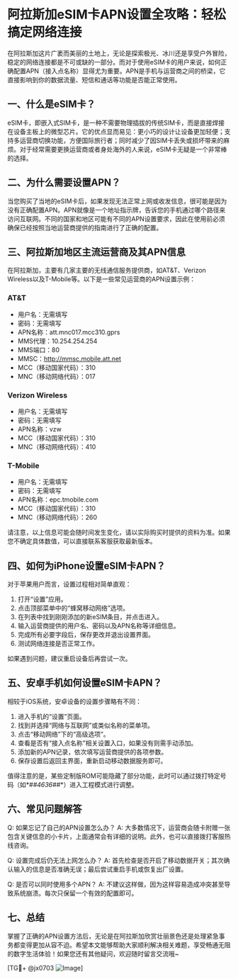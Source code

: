 # 阿拉斯加eSIM卡APN设置全攻略：轻松搞定网络连接

在阿拉斯加这片广袤而美丽的土地上，无论是探索极光、冰川还是享受户外冒险，稳定的网络连接都是不可或缺的一部分。而对于使用eSIM卡的用户来说，如何正确配置APN（接入点名称）显得尤为重要。APN是手机与运营商之间的桥梁，它直接影响到你的数据流量、短信和通话等功能是否能正常使用。

## 一、什么是eSIM卡？

eSIM卡，即嵌入式SIM卡，是一种不需要物理插拔的传统SIM卡，而是直接焊接在设备主板上的微型芯片。它的优点显而易见：更小巧的设计让设备更加轻便；支持多运营商切换功能，方便国际旅行者；同时减少了因SIM卡丢失或损坏带来的麻烦。对于经常需要更换运营商或者身处海外的人来说，eSIM卡无疑是一个非常棒的选择。

## 二、为什么需要设置APN？

当您购买了当地的eSIM卡后，如果发现无法正常上网或收发信息，很可能是因为没有正确配置APN。APN就像是一个地址指示牌，告诉您的手机通过哪个路径来访问互联网。不同的国家和地区可能有不同的APN设置要求，因此在使用前必须确保已经按照当地运营商提供的指南进行了正确的配置。

## 三、阿拉斯加地区主流运营商及其APN信息

在阿拉斯加，主要有几家主要的无线通信服务提供商，如AT&T、Verizon Wireless以及T-Mobile等。以下是一些常见运营商的APN设置示例：

### AT&T
- 用户名：无需填写
- 密码：无需填写
- APN名称：att.mnc017.mcc310.gprs
- MMS代理：10.254.254.254
- MMS端口：80
- MMSC：http://mmsc.mobile.att.net
- MCC（移动国家代码）：310
- MNC（移动网络代码）：017

### Verizon Wireless
- 用户名：无需填写
- 密码：无需填写
- APN名称：vzw
- MCC（移动国家代码）：310
- MNC（移动网络代码）：410

### T-Mobile
- 用户名：无需填写
- 密码：无需填写
- APN名称：epc.tmobile.com
- MCC（移动国家代码）：310
- MNC（移动网络代码）：260

请注意，以上信息可能会随时间发生变化，请以实际购买时提供的资料为准。如果您不确定具体数值，可以直接联系客服获取最新版本。

## 四、如何为iPhone设置eSIM卡APN？

对于苹果用户而言，设置过程相对简单直观：

1. 打开“设置”应用。
2. 点击顶部菜单中的“蜂窝移动网络”选项。
3. 在列表中找到刚刚添加的新eSIM条目，并点击进入。
4. 输入运营商提供的用户名、密码以及APN名称等详细信息。
5. 完成所有必要字段后，保存更改并退出设置界面。
6. 测试网络连接是否正常工作。

如果遇到问题，建议重启设备后再尝试一次。

## 五、安卓手机如何设置eSIM卡APN？

相较于iOS系统，安卓设备的设置步骤略有不同：

1. 进入手机的“设置”页面。
2. 找到并选择“网络与互联网”或类似名称的菜单项。
3. 点击“移动网络”下的“高级选项”。
4. 查看是否有“接入点名称”相关设置入口，如果没有则需手动添加。
5. 添加新的APN记录，依次填写运营商提供的各项参数。
6. 保存设置后返回主界面，重新启动移动数据服务即可。

值得注意的是，某些定制版ROM可能隐藏了部分功能，此时可以通过拨打特定号码（如*#*#4636#*#*）进入工程模式进行调整。

## 六、常见问题解答

Q: 如果忘记了自己的APN设置怎么办？
A: 大多数情况下，运营商会随卡附赠一张包含关键信息的小卡片，上面通常会有详细的说明。此外，也可以直接拨打客服热线咨询。

Q: 设置完成后仍无法上网怎么办？
A: 首先检查是否开启了移动数据开关；其次确认输入的信息是否准确无误；最后尝试重启手机或恢复出厂设置。

Q: 是否可以同时使用多个APN？
A: 不建议这样做，因为这样容易造成冲突甚至导致系统崩溃。每次只保留一个有效的配置即可。

## 七、总结

掌握了正确的APN设置方法后，无论是在阿拉斯加欣赏壮丽景色还是处理紧急事务都变得更加从容不迫。希望本文能够帮助大家顺利解决相关难题，享受畅通无阻的数字生活体验！如果您还有其他疑问，欢迎随时留言交流哦~

[TG💪+ @jx0703 ![Image](https://github.com/user-attachments/assets/dbca1d08-cadb-493c-b0ec-ad6f7a83f270)]